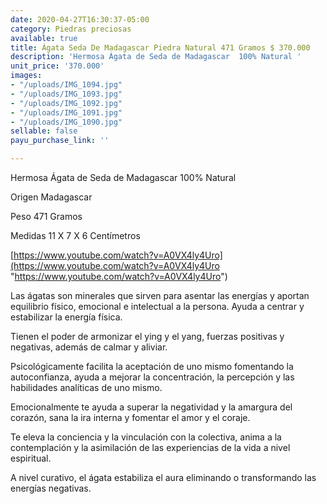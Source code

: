 ```yaml
---
date: 2020-04-27T16:30:37-05:00
category: Piedras preciosas
available: true
title: Ágata Seda De Madagascar Piedra Natural 471 Gramos $ 370.000
description: 'Hermosa Ágata de Seda de Madagascar  100% Natural '
unit_price: '370.000'
images:
- "/uploads/IMG_1094.jpg"
- "/uploads/IMG_1093.jpg"
- "/uploads/IMG_1092.jpg"
- "/uploads/IMG_1091.jpg"
- "/uploads/IMG_1090.jpg"
sellable: false
payu_purchase_link: ''

---
```

Hermosa Ágata de Seda de Madagascar 100% Natural 

Origen Madagascar 

Peso 471 Gramos 

Medidas 11 X 7 X 6 Centímetros 

[https://www.youtube.com/watch?v=A0VX4ly4Uro](https://www.youtube.com/watch?v=A0VX4ly4Uro "https://www.youtube.com/watch?v=A0VX4ly4Uro")

Las ágatas son minerales que sirven para asentar las energías y aportan equilibrio físico, emocional e intelectual a la persona. Ayuda a centrar y estabilizar la energía física.

Tienen el poder de armonizar el ying y el yang, fuerzas positivas y negativas, además de calmar y aliviar.

Psicológicamente facilita la aceptación de uno mismo fomentando la autoconfianza, ayuda a mejorar la concentración, la percepción y las habilidades analíticas de uno mismo.

Emocionalmente te ayuda a superar la negatividad y la amargura del corazón, sana la ira interna y fomentar el amor y el coraje.

Te eleva la conciencia y la vinculación con la colectiva, anima a la contemplación y la asimilación de las experiencias de la vida a nivel espiritual.

A nivel curativo, el ágata estabiliza el aura eliminando o transformando las energías negativas.